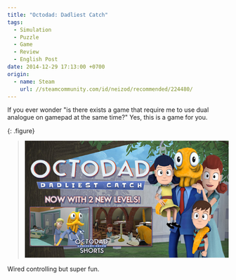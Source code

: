 ```yaml
---
title: "Octodad: Dadliest Catch"
tags:
  - Simulation
  - Puzzle
  - Game
  - Review
  - English Post
date: 2014-12-29 17:13:00 +0700
origin:
  - name: Steam
    url: //steamcommunity.com/id/neizod/recommended/224480/
---
```


If you ever wonder "is there exists a game that require me to use dual analogue on gamepad at the same time?" Yes, this is a game for you.

{: .figure}
> ![](/images/game/cover/octodad.jpg)

Wired controlling but super fun.
